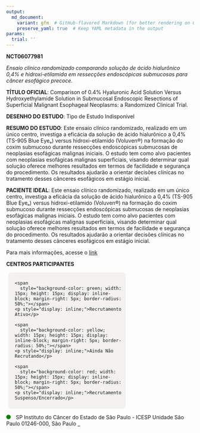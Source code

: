 ```yaml
---
output: 
  md_document:
    variant: gfm  # GitHub-flavored Markdown (for better rendering on GitHub)
    preserve_yaml: true  # Keep YAML metadata in the output
params:
  trial: ''
---
```


**NCT06077981**

*Ensaio clínico randomizado comparando solução de ácido hialurônico 0,4%
e hidroxi-etilamida em ressecções endoscópicas submucosas para câncer
esofágico precoce.*

**TÍTULO OFICIAL**: Comparison of 0.4% Hyaluronic Acid Solution Versus
Hydroxyethylamide Solution in Submucosal Endoscopic Resections of
Superficial Malignant Esophageal Neoplasms: a Randomized Clinical Trial.

**DESENHO DO ESTUDO**: Tipo de Estudo Indisponivel

**RESUMO DO ESTUDO**: Este ensaio clínico randomizado, realizado em um
único centro, investiga a eficácia da solução de ácido hialurônico a
0,4% (TS-905 Blue Eyeₒ) versus hidroxi-etilamido (Voluven®) na formação
do coxim submucoso durante ressecções endoscópicas submucosas de
neoplasias esofágicas malignas iniciais. O estudo tem como alvo
pacientes com neoplasias esofágicas malignas superficiais, visando
determinar qual solução oferece melhores resultados em termos de
facilidade e segurança do procedimento. Os resultados ajudarão a
orientar decisões clínicas no tratamento desses cânceres esofágicos em
estágio inicial.

**PACIENTE IDEAL**: Este ensaio clínico randomizado, realizado em um
único centro, investiga a eficácia da solução de ácido hialurônico a
0,4% (TS-905 Blue Eyeₒ) versus hidroxi-etilamido (Voluven®) na formação
do coxim submucoso durante ressecções endoscópicas submucosas de
neoplasias esofágicas malignas iniciais. O estudo tem como alvo
pacientes com neoplasias esofágicas malignas superficiais, visando
determinar qual solução oferece melhores resultados em termos de
facilidade e segurança do procedimento. Os resultados ajudarão a
orientar decisões clínicas no tratamento desses cânceres esofágicos em
estágio inicial.

Para mais informações, acesse o
[link](https://clinicaltrials.gov/ct2/show/NCT06077981)

**CENTROS PARTICIPANTES**

<div style="margin-bottom: 8px; margin-left: 5px; padding: 8px; max-width: 300px; background-color: #f3f2f1; border-radius: 8px;">

<div style="margin-left: 10px;">

    <span 
      style="background-color: green; width: 15px; height: 15px; display: inline-block; margin-right: 5px; border-radius: 50%;"></span>
    <p style="display: inline;">Recrutamento Ativo</p>

</div>

<div style="margin-left: 10px;">

    <span 
      style="background-color: yellow; width: 15px; height: 15px; display: inline-block; margin-right: 5px; border-radius: 50%;"></span>
    <p style="display: inline;">Ainda Não Recrutando</p>

</div>

<div style="margin-left: 10px;">

    <span 
      style="background-color: red; width: 15px; height: 15px; display: inline-block; margin-right: 5px; border-radius: 50%;"></span>
    <p style="display: inline;">Recrutamento Suspenso/Encerrado</p>

</div>

</div>

<span style="display: inline-block; width: 12px; height: 12px; border-radius: 50%; margin-right: 10px; padding-bottom: 0px; background-color: green;"></span>
SP Instituto do Câncer do Estado de São Paulo - ICESP Unidade São Paulo
01246-000, São Paulo
<span style="color: #2E4A7F; text-decoration: none; font-weight: 500; font-size: 0.8">[REPORTAR
ERRO](https://flazar.shinyapps.io/formsapp?study_nct_id=NCT06077981&location_id=INSTITUTODOCANCERDOESTADODESAOPAULOSAOPAULO01246000BRAZIL&location_full_name=Instituto%20do%20C%C3%A2ncer%20do%20Estado%20de%20S%C3%A3o%20Paulo%20-%20ICESP%20Unidade%20S%C3%A3o%20Paulo%2C%2001246-000%2C%20S%C3%A3o%20Paulo&form_type=Reportar%20Erro)</span>
